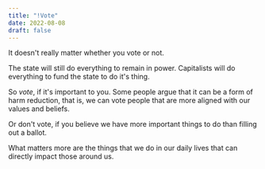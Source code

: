 ```yaml
---
title: "!Vote"
date: 2022-08-08
draft: false
---
```

It doesn't really matter whether you vote or not.

The state will still do everything to remain in power. Capitalists will
do everything to fund the state to do it's thing.

So *vote*, if it's important to you. Some people argue that it can be a
form of harm reduction, that is, we can vote people that are more
aligned with our values and beliefs.

Or don't vote, if you believe we have more important things to do than
filling out a ballot.

What matters more are the things that we do in our daily lives that can
directly impact those around us.
